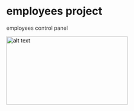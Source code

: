 # employees project
 employees control panel



<img src="C:\Users\Fırat Can\Documents\GitHub\employees-project\resimler" alt="alt text" width="320" height="180">
 
